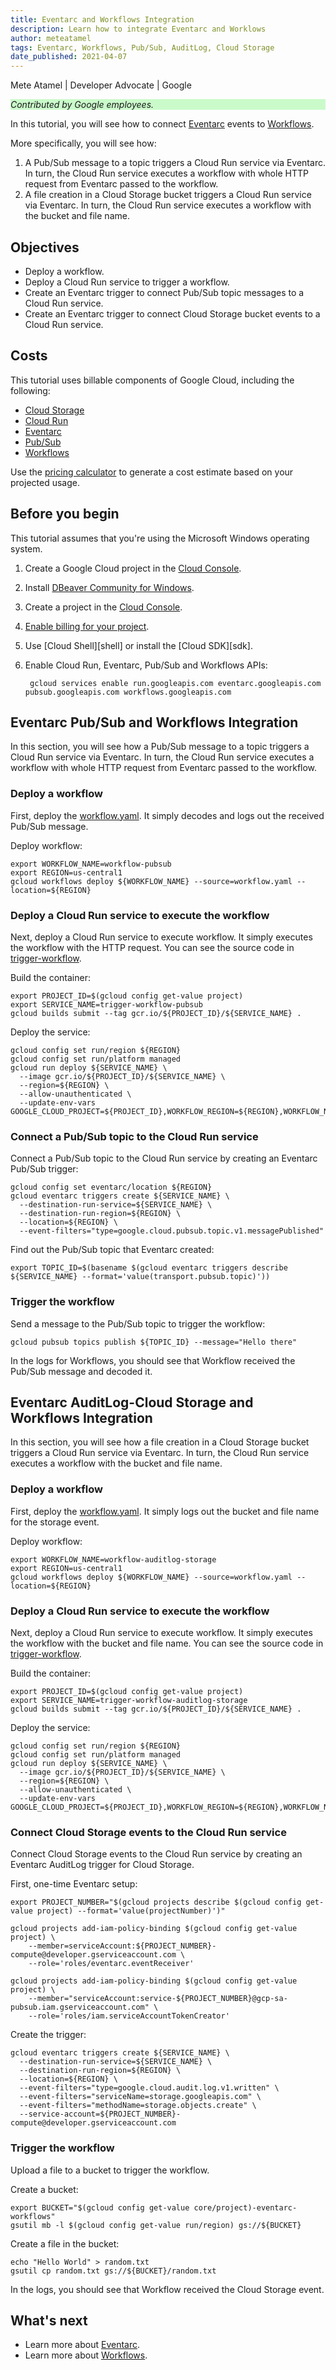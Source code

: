 ```yaml
---
title: Eventarc and Workflows Integration
description: Learn how to integrate Eventarc and Worklows
author: meteatamel
tags: Eventarc, Workflows, Pub/Sub, AuditLog, Cloud Storage
date_published: 2021-04-07
---
```


Mete Atamel | Developer Advocate | Google

<p style="background-color:#CAFACA;"><i>Contributed by Google employees.</i></p>

In this tutorial, you will see how to connect
[Eventarc](https://cloud.google.com/eventarc/docs) events to
[Workflows](https://cloud.google.com/workflows/docs).

More specifically, you will see how:

1. A Pub/Sub message to a topic triggers a Cloud Run service via Eventarc.
   In turn, the Cloud Run service executes a workflow with whole HTTP request
   from Eventarc passed to the workflow.
2. A file creation in a Cloud Storage bucket triggers a Cloud Run service
   via Eventarc. In turn, the Cloud Run service executes a workflow with the
   bucket and file name.

## Objectives

* Deploy a workflow.
* Deploy a Cloud Run service to trigger a workflow.
* Create an Eventarc trigger to connect Pub/Sub topic messages to a Cloud Run service.
* Create an Eventarc trigger to connect Cloud Storage bucket events to a Cloud Run service.

## Costs

This tutorial uses billable components of Google Cloud, including the following:

* [Cloud Storage](https://cloud.google.com/storage)
* [Cloud Run](https://cloud.google.com/run)
* [Eventarc](https://cloud.google.com/eventarc)
* [Pub/Sub](https://cloud.google.com/pubsub)
* [Workflows](https://cloud.google.com/workflows)

Use the [pricing calculator](https://cloud.google.com/products/calculator) to
generate a cost estimate based on your projected usage.

## Before you begin

This tutorial assumes that you're using the Microsoft Windows operating system.

1. Create a Google Cloud project in the [Cloud Console](https://console.cloud.google.com/).
1. Install [DBeaver Community for Windows](https://dbeaver.io/download/).

1. Create a project in the [Cloud Console](https://console.cloud.google.com/).
1. [Enable billing for your project](https://cloud.google.com/billing/docs/how-to/modify-project).
1. Use [Cloud Shell][shell] or install the [Cloud SDK][sdk].
1. Enable Cloud Run, Eventarc, Pub/Sub and Workflows APIs:

        gcloud services enable run.googleapis.com eventarc.googleapis.com pubsub.googleapis.com workflows.googleapis.com

## Eventarc Pub/Sub and Workflows Integration

In this section, you will see how a Pub/Sub message to a topic triggers a
Cloud Run service via Eventarc. In turn, the Cloud Run service executes a
workflow with whole HTTP request from Eventarc passed to the workflow.

### Deploy a workflow

First, deploy the [workflow.yaml](eventarc-pubsub/workflow.yaml). It simply
decodes and logs out the received Pub/Sub message.

Deploy workflow:

    export WORKFLOW_NAME=workflow-pubsub
    export REGION=us-central1
    gcloud workflows deploy ${WORKFLOW_NAME} --source=workflow.yaml --location=${REGION}

### Deploy a Cloud Run service to execute the workflow

Next, deploy a Cloud Run service to execute workflow. It simply executes the
workflow with the HTTP request. You can see the source code in
[trigger-workflow](eventarc-pubsub/trigger-workflow).

Build the container:

    export PROJECT_ID=$(gcloud config get-value project)
    export SERVICE_NAME=trigger-workflow-pubsub
    gcloud builds submit --tag gcr.io/${PROJECT_ID}/${SERVICE_NAME} .

Deploy the service:

    gcloud config set run/region ${REGION}
    gcloud config set run/platform managed
    gcloud run deploy ${SERVICE_NAME} \
      --image gcr.io/${PROJECT_ID}/${SERVICE_NAME} \
      --region=${REGION} \
      --allow-unauthenticated \
      --update-env-vars GOOGLE_CLOUD_PROJECT=${PROJECT_ID},WORKFLOW_REGION=${REGION},WORKFLOW_NAME=${WORKFLOW_NAME}

### Connect a Pub/Sub topic to the Cloud Run service

Connect a Pub/Sub topic to the Cloud Run service by creating an Eventarc Pub/Sub
trigger:

    gcloud config set eventarc/location ${REGION}
    gcloud eventarc triggers create ${SERVICE_NAME} \
      --destination-run-service=${SERVICE_NAME} \
      --destination-run-region=${REGION} \
      --location=${REGION} \
      --event-filters="type=google.cloud.pubsub.topic.v1.messagePublished"

Find out the Pub/Sub topic that Eventarc created:

    export TOPIC_ID=$(basename $(gcloud eventarc triggers describe ${SERVICE_NAME} --format='value(transport.pubsub.topic)'))

### Trigger the workflow

Send a message to the Pub/Sub topic to trigger the workflow:

    gcloud pubsub topics publish ${TOPIC_ID} --message="Hello there"

In the logs for Workflows, you should see that Workflow received the Pub/Sub
message and decoded it.

## Eventarc AuditLog-Cloud Storage and Workflows Integration

In this section, you will see how a file creation in a Cloud Storage bucket
triggers a Cloud Run service via Eventarc. In turn, the Cloud Run service
executes a workflow with the bucket and file name.

### Deploy a workflow

First, deploy the [workflow.yaml](eventarc-auditlog-storage/workflow.yaml). It
simply logs out the bucket and file name for the storage event.

Deploy workflow:

    export WORKFLOW_NAME=workflow-auditlog-storage
    export REGION=us-central1
    gcloud workflows deploy ${WORKFLOW_NAME} --source=workflow.yaml --location=${REGION}

### Deploy a Cloud Run service to execute the workflow

Next, deploy a Cloud Run service to execute workflow. It simply executes the
workflow with the bucket and file name. You can see the source code in
[trigger-workflow](eventarc-auditlog-storage/trigger-workflow).

Build the container:

    export PROJECT_ID=$(gcloud config get-value project)
    export SERVICE_NAME=trigger-workflow-auditlog-storage
    gcloud builds submit --tag gcr.io/${PROJECT_ID}/${SERVICE_NAME} .

Deploy the service:

    gcloud config set run/region ${REGION}
    gcloud config set run/platform managed
    gcloud run deploy ${SERVICE_NAME} \
      --image gcr.io/${PROJECT_ID}/${SERVICE_NAME} \
      --region=${REGION} \
      --allow-unauthenticated \
      --update-env-vars GOOGLE_CLOUD_PROJECT=${PROJECT_ID},WORKFLOW_REGION=${REGION},WORKFLOW_NAME=${WORKFLOW_NAME}

### Connect Cloud Storage events to the Cloud Run service

Connect Cloud Storage events to the Cloud Run service by creating an Eventarc
AuditLog trigger for Cloud Storage.

First, one-time Eventarc setup:

    export PROJECT_NUMBER="$(gcloud projects describe $(gcloud config get-value project) --format='value(projectNumber)')"

    gcloud projects add-iam-policy-binding $(gcloud config get-value project) \
        --member=serviceAccount:${PROJECT_NUMBER}-compute@developer.gserviceaccount.com \
        --role='roles/eventarc.eventReceiver'

    gcloud projects add-iam-policy-binding $(gcloud config get-value project) \
        --member="serviceAccount:service-${PROJECT_NUMBER}@gcp-sa-pubsub.iam.gserviceaccount.com" \
        --role='roles/iam.serviceAccountTokenCreator'

Create the trigger:

    gcloud eventarc triggers create ${SERVICE_NAME} \
      --destination-run-service=${SERVICE_NAME} \
      --destination-run-region=${REGION} \
      --location=${REGION} \
      --event-filters="type=google.cloud.audit.log.v1.written" \
      --event-filters="serviceName=storage.googleapis.com" \
      --event-filters="methodName=storage.objects.create" \
      --service-account=${PROJECT_NUMBER}-compute@developer.gserviceaccount.com

### Trigger the workflow

Upload a file to a bucket to trigger the workflow.

Create a bucket:

    export BUCKET="$(gcloud config get-value core/project)-eventarc-workflows"
    gsutil mb -l $(gcloud config get-value run/region) gs://${BUCKET}

Create a file in the bucket:

    echo "Hello World" > random.txt
    gsutil cp random.txt gs://${BUCKET}/random.txt

In the logs, you should see that Workflow received the Cloud Storage event.

## What's next

* Learn more about [Eventarc](https://cloud.google.com/eventarc/docs).
* Learn more about [Workflows](https://cloud.google.com/workflows/docs).